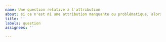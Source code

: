 ```yaml
---
name: Une question relative à l'attribution
about: si ce n'est ni une attribution manquante ou problématique, alors c'est ici
title: ''
labels: question
assignees: ''

---
```



